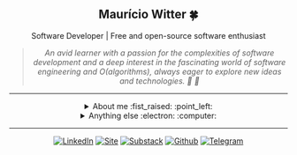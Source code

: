
  <div align="center">
    <h2> Maurício Witter 🍀 </h2>
    <span> Software Developer | Free and open-source software enthusiast </span>
  </div>

  <div align="center">
    
  </div>
      
  <div align="center">
    <blockquote>
        <i>An avid learner with a passion for the complexities of software development and a deep interest in the fascinating world of software engineering and Ο(algorithms), always eager to explore new ideas and technologies. 🐧 🦀 </i>
    </blockquote>
  </div>

  <hr />

  <details closed align="center">
  <summary>  About me :fist_raised: :point_left: </summary>

  ---

  Hey there!! I am Maurício, aka [**@rwietter**](https://rwietterc.xyz/) :wave:

  I adopt the philosophy "**Learn in Public**" and with that, everything I learn, I tend to translate in a simple way to the public. I love writing about software engineering and technology on my website [rwietter](https://rwietterc.xyz/) and [substack](https://rwietter.substack.com/)

  I have experience with Dev-Ops, Distributed Systems Development, and Back-end APIs. My main knowledge in technologies are **Typescript**, **Node**, **Docker**, **React**, **Svelte**. I am also comfortable using **Vue**, **Rust**, and **Java**.

  My main abilities include designing pretty library APIs, applying software testing methodologies, API modeling following software design principles, and refactoring clunky code into nice abstractions.

      
  </details>

  <details closed>
    <summary align="center"> Anything else :electron: :computer: </summary>
    <div align="right">
      <img width="230" height="230" align="right" title="A Tux icon" src="https://i.imgur.com/sgOrQYi.png"/>
    </div>
    <p><strong>30/06/2023: </strong> 🌒 Waxing Gibbous (0.416)
</p>
    <p><strong>OS: </strong> Arch Linux
 ● Kernel v6.3.1
</p>
    <p><strong>Shell: </strong> SH
</p>
    <p><strong>Uptime: </strong> up 3 hours, 50 minutes
</p>
    <p><strong>Used Mem: </strong> 3,2Gi
</p>
    <p><strong>Last commit: </strong> main 6 hours ago
</p>

  <div>
    <hr />
    <h4>Astronomy Picture of the Day | <a href=https://apod.nasa.gov/apod/image/2306/phas_jpl_3254.jpg>Orbits of Potentially Hazardous Asteroids</a></h4>
    <img src="src/assets/astronomy_2445515d-e4d7-4820-8592-7eed161dfb4d.png" width="100%" height="100%"/>
  </div>
  </details>

  <hr />

  <div align="center">

  [![LinkedIn](https://img.shields.io/badge/linkedin-%230077B5.svg?style=for-the-badge&logo=linkedin&logoColor=white)](https://www.linkedin.com/in/rwietter/)
  [![Site](https://img.shields.io/badge/-Site-000?style=for-the-badge&logo=medium&logoColor=fff)](https://rwietterc.xyz)
  [![Substack](https://img.shields.io/badge/-Substack-fff?style=for-the-badge&logo=substack&logoColor=orange)](https://rwietter.substack.com)
  [![Github](https://img.shields.io/badge/github-%23181717.svg?style=for-the-badge&logo=github&logoColor=white)](https://github.com/rwietter)
  [![Telegram](https://img.shields.io/badge/-Telegram-007ACC?style=for-the-badge&logo=telegram&logoColor=white)](https://telegram.me/rwietter)

  </div>
  